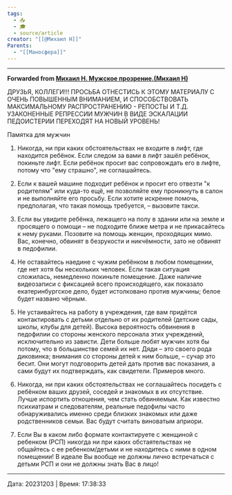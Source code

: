 ```yaml
---
tags:
  - 📥
  - 🎓
  - source/article
creator: "[[@Михаил Н]]"
Parents:
  - "[[Маносфера]]"
---
```




***

**Forwarded from [Михаил Н. Мужское прозрение.(Михаил Н)](https://t.me/mikhailNPZ/19)**

ДРУЗЬЯ, КОЛЛЕГИ!!! ПРОСЬБА ОТНЕСТИСЬ К ЭТОМУ МАТЕРИАЛУ С ОЧЕНЬ ПОВЫШЕННЫМ ВНИМАНИЕМ, И СПОСОБСТВОВАТЬ МАКСИМАЛЬНОМУ РАСПРОСТРАНЕНИЮ - РЕПОСТЫ И Т.Д.
УЗАКОНЕННЫЕ РЕПРЕССИИ МУЖЧИН В ВИДЕ ЭСКАЛАЦИИ ПЕДОИСТЕРИИ ПЕРЕХОДЯТ НА НОВЫЙ УРОВЕНЬ!

Памятка для мужчин

1. Никогда, ни при каких обстоятельствах не входите в лифт, где находится ребёнок. Если следом за вами в лифт зашёл ребёнок, покиньте лифт. Если ребёнок просит вас сопровождать его в лифте, потому что "ему страшно", не соглашайтесь.

2. Если к вашей машине подходит ребёнок и просит его отвезти "к родителям" или куда-то ещё, не позволяйте ему проникнуть в салон и не выполняйте его просьбу. Если хотите искренне помочь, предполагая, что такая помощь требуется, – вызовите такси.

3. Если вы увидите ребёнка, лежащего на полу в здании или на земле и просящего о помощи – не подходите ближе метра и не прикасайтесь к нему руками. Позовите на помощь женщин, проходящих мимо. Вас, конечно, обвинят в безрукости и никчёмности, зато не обвинят в педофилии.

4. Не оставайтесь наедине с чужим ребёнком в любом помещении, где нет хотя бы нескольких человек. Если такая ситуация сложилась, немедленно покиньте помещение. Даже наличие видеозаписи с фиксацией всего происходящего, как показало екатеринбургское дело, будет истолковано против мужчины; белое будет названо чёрным.

5. Не устаивайтесь на работу в учреждения, где вам придётся контактировать с детьми отдельно от их родителей (детские сады, школы, клубы для детей). Высока вероятность обвинения в педофилии со стороны женского персонала этих учреждений, исключительно из зависти. Дети больше любят мужчин хотя бы потому, что в большинстве семей их нет. Дяди – это своего рода диковинка; внимания со стороны детей к ним больше, – сучар это бесит. Они могут подговорить детей дать против вас показания, а сами будут их подтверждать, как свидетели. Примеров много.

6. Никогда, ни при каких обстоятельствах не соглашайтесь посидеть с ребёнком ваших друзей, соседей и знакомых в их отсутствие. Лучше испортить отношения, чем стать обвиняемым. Как известно психиатрам и следователям, реальные педофилы часто обнаруживались именно среди близких знакомых или даже родственников семьи. Вас будут считать виноватым априори.

7. Если Вы в каком либо формате контактируете с женщиной с ребенком (РСП) никогда ни при каких обстаятельствах не общайтесь с ее ребенком/детьми и не находитесь с ними в одном помещении! В идеале Вы вообще не должны лично встречаться с детьми РСП и они не должны знать Вас в лицо!

---

Дата: 20231203 | Время: 17:38:33
